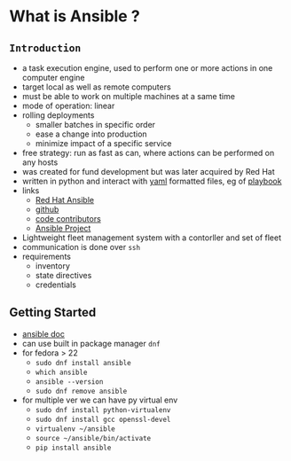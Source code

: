 # What is Ansible ?
## `Introduction`
  - a task execution engine, used to perform one or more actions in one computer engine
  - target local as well as remote computers
  - must be able to work on multiple machines at a same time
  - mode of operation: linear
  - rolling deployments
    - smaller batches in specific order
    - ease a change into production
    - minimize impact of a specific service
  - free strategy: run as fast as can, where actions can be performed on any hosts
  - was created for fund development but was later acquired by Red Hat
  - written in python and interact with [yaml](https://www.yaml.io/) formatted files, eg of [playbook](https://docs.ansible.com/ansible/latest/user_guide/playbooks_intro.html)
  - links
    - [Red Hat Ansible](https://www.ansible.com/products/automation-platform)
    - [github](https://github.com/ansible)
    - [code contributors](https://github.com/ansible/ansible/pulse/monthly)
    - [Ansible Project](https://www.ansible.com/community)
  - Lightweight fleet management system with a contorller and set of fleet
  - communication is done over `ssh`
  - requirements
    - inventory
    - state directives
    - credentials
## Getting Started
  - [ansible doc](https://docs.ansible.com/ansible/latest/installation_guide/intro_installation.html)
  - can use built in package manager `dnf`
  - for fedora > 22
    - `sudo dnf install ansible`
    - `which ansible`
    - `ansible --version`
    - `sudo dnf remove ansible`
  - for multiple ver we can have py virtual env
    - `sudo dnf install python-virtualenv`
    - `sudo dnf install gcc openssl-devel`
    - `virtualenv ~/ansible`
    - `source ~/ansible/bin/activate`
    - `pip install ansible`
    
